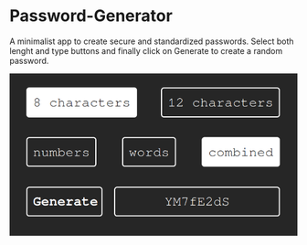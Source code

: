 # Password-Generator
A minimalist app to create secure and standardized passwords.
Select both lenght and type buttons and finally click on Generate to create a random password.  

<img src="sample.png" alt="Web Sample Image">
